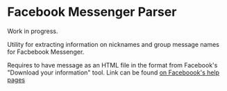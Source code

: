 # Facebook Messenger Parser
Work in progress.

Utility for extracting information on nicknames and group message names for Facbebook Messenger.

Requires to have message as an HTML file in the format from Facebook's "Download your information" tool. Link can be
found [on Faceboook's help pages](https://www.facebook.com/help/1701730696756992)


